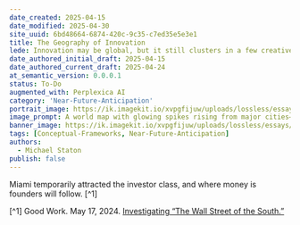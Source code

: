 ```yaml
---
date_created: 2025-04-15
date_modified: 2025-04-30
site_uuid: 6bd48664-6874-420c-9c35-c7ed35e5e3e1
title: The Geography of Innovation
lede: Innovation may be global, but it still clusters in a few creative hotspots.
date_authored_initial_draft: 2025-04-15
date_authored_current_draft: 2025-04-24
at_semantic_version: 0.0.0.1
status: To-Do
augmented_with: Perplexica AI
category: 'Near-Future-Anticipation'
portrait_image: https://ik.imagekit.io/xvpgfijuw/uploads/lossless/essays/2025-05-04_portraitimage_The-Geography-of-Innovation_bdf864ef-f025-4cda-ba97-cb5a29e7dcec_FyTwl-hmF.jpg
image_prompt: A world map with glowing spikes rising from major cities—San Francisco, New York, Beijing, Shanghai, Berlin, London, Tallinn—highlighting global innovation hubs. The mood is dynamic, urban, and interconnected.
banner_image: https://ik.imagekit.io/xvpgfijuw/uploads/lossless/essays/2025-05-04_bannerimage_The-Geography-of-Innovation_d960544e-c51b-42bd-838b-9c07d609e3b1_jAWQ8NFK_.jpg
tags: [Conceptual-Frameworks, Near-Future-Anticipation]
authors: 
  - Michael Staton
publish: false
---
```


Miami temporarily attracted the investor class, and where money is founders will follow. [^1]

[^1] Good Work. May 17, 2024. [Investigating “The Wall Street of the South.”](https://www.youtube.com/watch?v=Xq9MmXRaSWQ)
